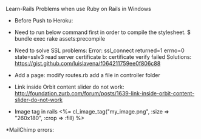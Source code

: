 Learn-Rails
Problems when use Ruby on Rails in Windows

* Before Push to Heroku:
- Need to run below command first in order to compile the stylesheet.
$ bundle exec rake assets:precompile

* Need to solve SSL problems:
Error: ssl_connect returned=1 errno=0 state=sslv3 read server certificate b: certificate verify failed
Solutions:
https://gist.github.com/luislavena/f064211759ee0f806c88

* Add a page:
modify routes.rb
add a file in controller folder

* Link inside Orbit content slider do not work:
http://foundation.zurb.com/forum/posts/1639-link-inside-orbit-content-slider-do-not-work

* Image tag in rails
<%= cl_image_tag("my_image.png", :size => "260x180", :crop => :fill) %>

*MailChimp errors:

